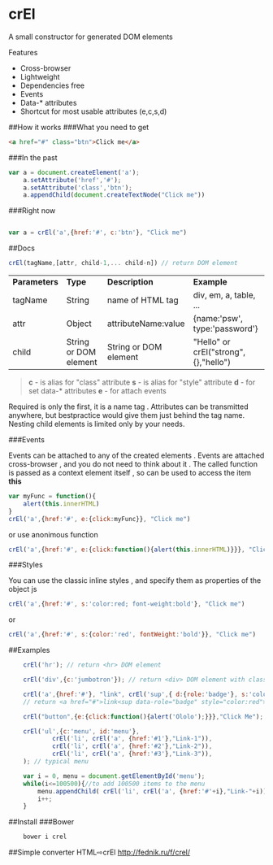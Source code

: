 # crEl

A small constructor for generated DOM elements

Features

* Cross-browser
* Lightweight
* Dependencies free
* Events
* Data-* attributes
* Shortcut for most usable attributes (e,c,s,d)

##How it works
###What you need to get
```html
<a href="#" class="btn">Click me</a>
```
###In the past 
```javascript
var a = document.createElement('a');
    a.setAttribute('href','#');
    a.setAttribute('class','btn');
    a.appendChild(document.createTextNode("Click me"))

``` 
###Right now 
```javascript

var a = crEl('a',{href:'#', c:'btn'}, "Click me")

```  

##Docs
```javascript
crEl(tagName,[attr, child-1,... child-n]) // return DOM element
```  

<table>
    <tr>
      <td><strong>Parameters</strong></td>
      <td><strong>Type</strong></td>
      <td><strong>Description</strong></td>
      <td><strong>Example</strong></td>
    </tr>
    <tr>
      <td>tagName</td>
      <td>String</td>
      <td>name of HTML tag</td>
      <td>div, em, a, table, ...</td>
    </tr>
    <tr>
      <td>attr</td>
      <td>Object</td>
      <td>attributeName:value </td>
      <td>{name:'psw', type:'password'}</td>
    </tr>
    <tr>
      <td>child</td>
      <td>String or DOM element</td>
      <td>String or DOM element</td>
      <td>&quot;Hello&quot; or crEl(&quot;strong&quot;,{},&quot;hello&quot;)</td>
    </tr>
</table>

> <strong>c</strong> - is alias for "class" attribute
> <strong>s</strong> - is alias for "style" attribute
> <strong>d</strong> - for set data-* attributes
> <strong>e</strong> - for attach events


Required is only the first, it is a name tag . Attributes can be transmitted anywhere, but bestpractice would give them just behind the tag name. Nesting child elements is limited only by your needs.

###Events

Events can be attached to any of the created elements . Events are attached cross-browser , and you do not need to think about it . The called function is passed as a context element itself , so can be used to access the item <strong>this</strong>


```javascript
var myFunc = function(){
	alert(this.innerHTML)
}
crEl('a',{href:'#', e:{click:myFunc}}, "Click me")
```
or use anonimous function
```javascript
crEl('a',{href:'#', e:{click:function(){alert(this.innerHTML)}}}, "Click me")
```


###Styles


You can use the classic inline styles , and specify them as properties of the object js


```javascript
crEl('a',{href:'#', s:'color:red; font-weight:bold'}, "Click me")
```
or
```javascript
crEl('a',{href:'#', s:{color:'red', fontWeight:'bold'}}, "Click me")
```


##Examples
```javascript
    crEl('hr'); // return <hr> DOM element
```  
```javascript    
    crEl('div',{c:'jumbotron'}); // return <div> DOM element with class jumbotron
```  
```javascript    
    crEl('a',{href:'#'}, "link", crEl('sup',{ d:{role:'badge'}, s:'color:red'},"NEW")); 
    // return <a href="#">link<sup data-role="badge" style="color:red">NEW</sup></a>
```  
```javascript    
    crEl("button",{e:{click:function(){alert('Ololo');}}},"Click Me"); // button with event click
```  
```javascript
    crEl('ul',{c:'menu', id:'menu'},
            crEl('li', crEl('a', {href:'#1'},"Link-1")),
            crEl('li', crEl('a', {href:'#2'},"Link-2")),
            crEl('li', crEl('a', {href:'#3'},"Link-3")),
    ); // typical menu
```  
```javascript
    var i = 0, menu = document.getElementById('menu');
    while(i<=100500){//to add 100500 items to the menu
        menu.appendChild( crEl('li', crEl('a', {href:'#'+i},"Link-"+i)) ); 
        i++;
    }
```  
##Install
###Bower
```bash
    bower i crel
```

##Simple converter HTML⇨crEl
http://fednik.ru/f/crel/




